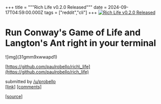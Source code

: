 +++
title = """Rich Life v0.2.0 Released"""
date = 2024-09-17T04:59:00.000Z
tags = ["reddit","cli"]
+++
[![Rich Life v0.2.0 Released](https://external-preview.redd.it/tLSOl7eMbHIRvNJ44yxUv1ycoX9mgTii4nYEtl9rOUo.jpg?width=640&crop=smart&auto=webp&s=f9774ee5088d982585c652fc833e8fb0373f4615 "Rich Life v0.2.0 Released")](https://www.reddit.com/r/commandline/comments/1fiqget/rich_life_v020_released/)

Run Conway's Game of Life and Langton's Ant right in your terminal
==================================================================

!\[img\](31gmm9xwwapd1)

[https://github.com/paulrobello/rich\_life](https://github.com/paulrobello/rich_life)

submitted by [/u/probello](https://www.reddit.com/user/probello)  
[\[link\]](https://www.reddit.com/r/commandline/comments/1fiqget/rich_life_v020_released/) [\[comments\]](https://www.reddit.com/r/commandline/comments/1fiqget/rich_life_v020_released/)

[[source]](https://www.reddit.com/r/commandline/comments/1fiqget/rich_life_v020_released/)
